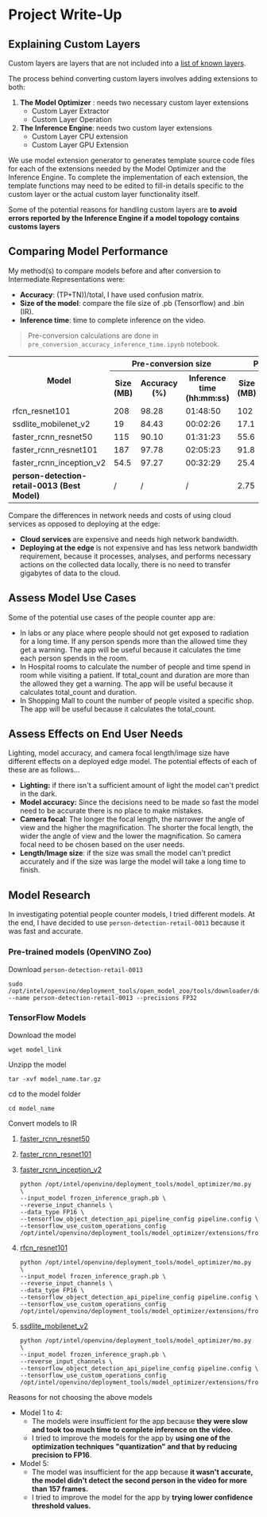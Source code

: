 # Project Write-Up

## Explaining Custom Layers
Custom layers are layers that are not included into a [list of known layers](https://docs.openvinotoolkit.org/latest/_docs_MO_DG_prepare_model_Supported_Frameworks_Layers.html).

The process behind converting custom layers involves adding extensions to both:
1. **The Model Optimizer** : needs two necessary custom layer extensions
   - Custom Layer Extractor 
   - Custom Layer Operation
2. **The Inference Engine**: needs two custom layer extensions
   - Custom Layer CPU extension
   - Custom Layer GPU Extension

We use model extension generator to generates template source code files for each of the extensions needed by the Model Optimizer and the Inference Engine. To complete the implementation of each extension, the template functions may need to be edited to fill-in details specific to the custom layer or the actual custom layer functionality itself.

Some of the potential reasons for handling custom layers are **to avoid errors reported by the Inference Engine if a model topology contains customs layers**

## Comparing Model Performance

My method(s) to compare models before and after conversion to Intermediate Representations
were:
- **Accuracy**: (TP+TN))/total, I have used confusion matrix.
- **Size of the model**: compare the file size of .pb (Tensorflow) and .bin (IR).
- **Inference time**: time to complete inference on the video.

> Pre-conversion calculations are done in `pre_conversion_accuracy_inference_time.ipynb` notebook.

<table style="width:100%">
  <tr>
    <th rowspan="2">Model</th>
    <th colspan="3">Pre-conversion size</th>
    <th colspan="3">Post-conversion size</th> 
  </tr>
  <tr>
  	<th>Size (MB)</th>
  	<th>Accuracy (%)</th>
  	<th>Inference time (hh:mm:ss)</th>
  	<th>Size (MB)</th>
  	<th>Accuracy (%)</th>
  	<th>Inference time (hh:mm:ss)</th>
  </tr>
  <tr>
  	<td>rfcn_resnet101</td>
    <td>208</td>
    <td>98.28</td>
    <td>01:48:50</td>
    <td>102</td>
    <td>95.77</td>
    <td>01:01:53</td>
  </tr>
  <tr>
  	<td>ssdlite_mobilenet_v2</td>
    <td>19</td>
    <td>84.43</td>
    <td>00:02:26</td>
    <td>17.1</td>
    <td>79.05</td>
    <td>00:02:15</td>
  </tr>
  <tr>
  	<td>faster_rcnn_resnet50</td>
    <td>115</td>
    <td>90.10</td>
    <td>01:31:23</td>
    <td>55.6</td>
    <td>95.41</td>
    <td>01:15:36</td>
  </tr>
   <tr>
  	<td>faster_rcnn_resnet101</td>
    <td>187</td>
    <td>97.78</td>
    <td>02:05:23</td>
    <td>91.8</td>
    <td>98.57</td>
    <td>01:32:47</td>
  </tr>
   <tr>
  	<td>faster_rcnn_inception_v2</td>
    <td>54.5</td>
    <td>97.27</td>
    <td>00:32:29</td>
    <td>25.4</td>
    <td>97.27</td>
    <td>00:23:05</td>
  </tr>
   <tr>
    <td><b>person-detection-retail-0013 (Best Model)</b></td>
    <td>/</td>
    <td>/</td>
    <td>/</td>
    <td>2.75</td>
    <td>97.99</td>
    <td>00:02:42</td>
  </tr>
</table>
Compare the differences in network needs and costs of using cloud services as opposed to deploying at the edge: 

- **Cloud services** are expensive and needs high network bandwidth.
- **Deploying at the edge** is not expensive and has less network bandwidth requirement, because it processes, analyses, and performs necessary actions on the collected data locally, there is no need to transfer gigabytes of data to the cloud.

## Assess Model Use Cases

Some of the potential use cases of the people counter app are:
- In labs or any place where people should not get exposed to radiation for a long time. If any person spends more than the allowed time they get a warning. The app will be useful because it calculates the time each person spends in the room.
- In Hospital rooms to calculate the number of people and time spend in room while visiting a patient. If total_count and duration are more than the allowed they get a warning. The app will be useful because it calculates total_count and duration.
- In Shopping Mall to count the number of people visited a specific shop. The app will be useful because it calculates the total_count.

## Assess Effects on End User Needs

Lighting, model accuracy, and camera focal length/image size have different effects on a
deployed edge model. The potential effects of each of these are as follows...
- **Lighting:** if there isn't a sufficient amount of light the model can't predict in the dark.
- **Model accuracy:** Since the decisions need to be made so fast the model need to be accurate there is no place to make mistakes.
- **Camera focal**: The longer the focal length, the narrower the angle of view and the higher the magnification. The shorter the focal length, the wider the angle of view and the lower the magnification. So camera focal need to be chosen based on the user needs.
- **Length/Image size**: if the size was small the model can't predict accurately and if the size was large the model will take a long time to finish.


## Model Research
In investigating potential people counter models, I tried different models. At the end, I have decided to use `person-detection-retail-0013` because it was fast and accurate.

### Pre-trained models (OpenVINO Zoo)
Download `person-detection-retail-0013`

```
sudo /opt/intel/openvino/deployment_tools/open_model_zoo/tools/downloader/downloader.py --name person-detection-retail-0013 --precisions FP32
```

### TensorFlow Models
Download the model
```
wget model_link
```
Unzipp the model
```
tar -xvf model_name.tar.gz
```
cd to the model folder
```
cd model_name
```
Convert models to IR
1. [faster_rcnn_resnet50](http://download.tensorflow.org/models/object_detection/faster_rcnn_resnet50_coco_2018_01_28.tar.gz)
2. [faster_rcnn_resnet101](http://download.tensorflow.org/models/object_detection/faster_rcnn_resnet101_coco_2018_01_28.tar.gz)
3. [faster_rcnn_inception_v2](http://download.tensorflow.org/models/object_detection/faster_rcnn_inception_v2_coco_2018_01_28.tar.gz)

   ```
   python /opt/intel/openvino/deployment_tools/model_optimizer/mo.py  \
   --input_model frozen_inference_graph.pb \
   --reverse_input_channels \
   --data_type FP16 \
   --tensorflow_object_detection_api_pipeline_config pipeline.config \
   --tensorflow_use_custom_operations_config /opt/intel/openvino/deployment_tools/model_optimizer/extensions/front/tf/faster_rcnn_support.json
   ```
4. [rfcn_resnet101](http://download.tensorflow.org/models/object_detection/rfcn_resnet101_coco_2018_01_28.tar.gz)
  
   ```
   python /opt/intel/openvino/deployment_tools/model_optimizer/mo.py  \
   --input_model frozen_inference_graph.pb \
   --reverse_input_channels \
   --data_type FP16 \
   --tensorflow_object_detection_api_pipeline_config pipeline.config \
   --tensorflow_use_custom_operations_config /opt/intel/openvino/deployment_tools/model_optimizer/extensions/front/tf/rfcn_support.json
   ``` 
5. [ssdlite_mobilenet_v2](http://download.tensorflow.org/models/object_detection/ssdlite_mobilenet_v2_coco_2018_05_09.tar.gz)
  
   ```
   python /opt/intel/openvino/deployment_tools/model_optimizer/mo.py  \
   --input_model frozen_inference_graph.pb \
   --reverse_input_channels \
   --tensorflow_object_detection_api_pipeline_config pipeline.config \
   --tensorflow_use_custom_operations_config /opt/intel/openvino/deployment_tools/model_optimizer/extensions/front/tf/ssd_v2_support.json
   ```
Reasons for not choosing the above models  
- Model 1 to 4:
  - The models were insufficient for the app because **they were slow and took too much time to complete inference on the video.**
  - I tried to improve the models for the app by **using one of the optimization techniques "quantization" and that by reducing precision to FP16**.
- Model 5:
  - The model was insufficient for the app because **it wasn't accurate, the model didn't detect the second person in the video for more than 157 frames.**
  - I tried to improve the model for the app by **trying lower confidence threshold values.**
